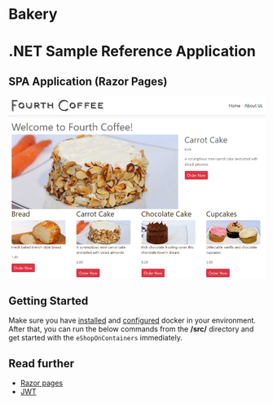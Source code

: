 # Bakery

# .NET Sample Reference Application

## SPA Application (Razor Pages)

![](images/BakeryIndex.PNG)

## Getting Started

Make sure you have [installed](https://docs.docker.com/docker-for-windows/install/) and [configured](https://github.com/dotnet-architecture/eShopOnContainers/wiki/Windows-setup#configure-docker) docker in your environment. After that, you can run the below commands from the **/src/** directory and get started with the `eShopOnContainers` immediately.

## Read further

- [Razor pages](https://www.learnrazorpages.com/razor-pages/tutorial/bakery)
- [JWT](https://codepedia.info/jwt-authentication-in-aspnet-core-web-api-token)
